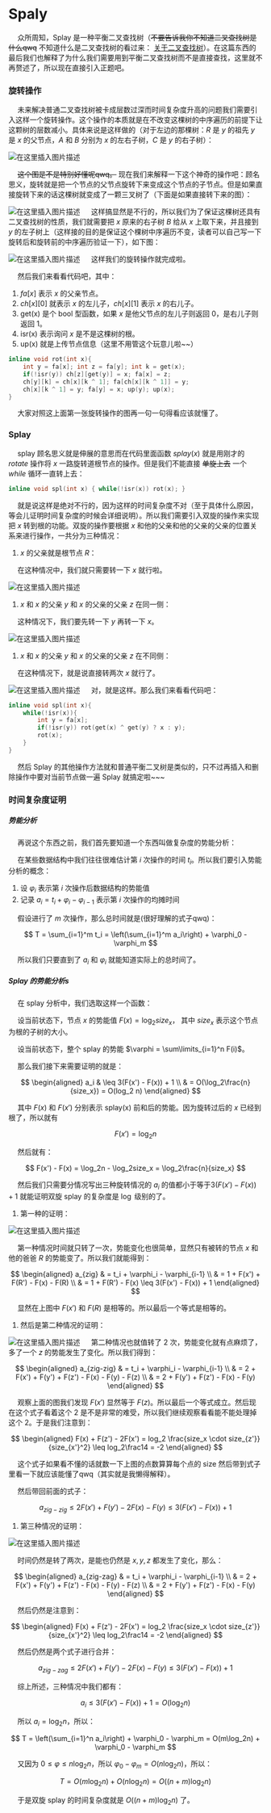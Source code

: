 # Spaly

&emsp; 众所周知，Splay 是一种平衡二叉查找树（~~不要告诉我你不知道二叉查找树是什么qwq~~ 不知道什么是二叉查找树的看过来： [关于二叉查找树](https://blog.csdn.net/ID246783/article/details/121114692)）。在这篇东西的最后我们也解释了为什么我们需要用到平衡二叉查找树而不是直接查找，这里就不再赘述了，所以现在直接引入正题吧。

### 旋转操作

&emsp; 未来解决普通二叉查找树被卡成层数过深而时间复杂度升高的问题我们需要引入这样一个旋转操作。这个操作的本质就是在不改变这棵树的中序遍历的前提下让这颗树的层数减小。具体来说是这样做的（对于左边的那棵树：$R$ 是 $y$ 的祖先 $y$ 是 $x$ 的父节点，$A$ 和 $B$ 分别为 $x$ 的左右子树，$C$ 是 $y$ 的右子树）：

![在这里插入图片描述](/Alex/OI/pic/Spaly1.png)


&emsp; ~~这个图是不是特别好懂呢qwq。~~ 现在我们来解释一下这个神奇的操作吧：顾名思义，旋转就是把一个节点的父节点旋转下来变成这个节点的子节点。但是如果直接旋转下来的话这棵树就变成了一颗三叉树了（下面是如果直接转下来的图）：

![在这里插入图片描述](/Alex/OI/pic/Spaly2.png)
&emsp; 这样搞显然是不行的，所以我们为了保证这棵树还具有二叉查找树的性质，我们就需要把 $x$ 原来的右子树 $B$ 给从 $x$ 上取下来，并且接到 $y$ 的左子树上（这样接的目的是保证这个棵树中序遍历不变，读者可以自己写一下旋转后和旋转前的中序遍历验证一下），如下图：

![在这里插入图片描述](/Alex/OI/pic/Spaly3.png)
&emsp; 这样我们的旋转操作就完成啦。

&emsp; 然后我们来看看代码吧，其中：

1. $fa[x]$ 表示 $x$ 的父亲节点。
2. $ch[x][0]$ 就表示 $x$ 的左儿子，$ch[x][1]$ 表示 $x$ 的右儿子。
3. get(x) 是个 bool 型函数，如果 $x$ 是他父节点的左儿子则返回 0，是右儿子则返回 1。
4. isr(x) 表示询问 $x$ 是不是这棵树的根。
5. up(x) 就是上传节点信息（这里不用管这个玩意儿啦~~）

```cpp
inline void rot(int x){
	int y = fa[x]; int z = fa[y]; int k = get(x);                                    // 先创建变量
	if(!isr(y)) ch[z][get(y)] = x; fa[x] = z;                                        // 把 x 连在 z 下边 (和 y 同侧)
	ch[y][k] = ch[x][k ^ 1]; fa[ch[x][k ^ 1]] = y;                                   // 把 x 的一颗子树接下来接到 y 下面
	ch[x][k ^ 1] = y; fa[y] = x; up(y); up(x);                                       // 把 y 变成 x 的子节点
}
```

&emsp; 大家对照这上面第一张旋转操作的图再一句一句得看应该就懂了。

### Splay

&emsp; splay 顾名思义就是伸展的意思而在代码里面函数 $splay(x)$ 就是用刚才的 $rotate$ 操作将 $x$ 一路旋转道根节点的操作。但是我们不能直接 ~~单旋上去~~ 一个 $while$ 循环一直转上去：

```cpp
inline void spl(int x) { while(!isr(x)) rot(x); }
```

&emsp; 就是说这样是绝对不行的，因为这样的时间复杂度不对（至于具体什么原因，等会儿证明时间复杂度的时候会详细说明）。所以我们需要引入双旋的操作来实现把 $x$ 转到根的功能。双旋的操作要根据 $x$ 和他的父亲和他的父亲的父亲的位置关系来进行操作，一共分为三种情况：

1. $x$ 的父亲就是根节点 $R$：
 
&emsp; 在这种情况中，我们就只需要转一下 $x$ 就行啦。

![在这里插入图片描述](/Alex/OI/pic/Spaly4%20.png)


1. $x$ 和 $x$ 的父亲 $y$ 和 $x$ 的父亲的父亲 $z$ 在同一侧：

&emsp; 这种情况下，我们要先转一下 $y$ 再转一下 $x$。

![在这里插入图片描述](/Alex/OI/pic/Spaly5.png)


1. $x$ 和 $x$ 的父亲 $y$ 和 $x$ 的父亲的父亲 $z$ 在不同侧：

&emsp; 在这种情况下，就是说直接转两次 $x$ 就行了。

![在这里插入图片描述](/Alex/OI/pic/Spaly6.png)
&emsp; 对，就是这样。那么我们来看看代码吧：

```cpp
inline void spl(int x){
	while(!isr(x)){                                                                           // 直到把 x 转到根
		int y = fa[x];
		if(!isr(y)) rot(get(x) ^ get(y) ? x : y);                                             // 三种情况一句写完 qwq
		rot(x);
	}
}
```
&emsp; 然后 Splay 的其他操作方法就和普通平衡二叉树是类似的，只不过再插入和删除操作中要对当前节点做一遍 Splay 就搞定啦~~~

### 时间复杂度证明

##### 势能分析
&emsp; 再说这个东西之前，我们首先要知道一个东西叫做复杂度的势能分析：

&emsp; 在某些数据结构中我们往往很难估计第 $i$ 次操作的时间 $t_i$。所以我们要引入势能分析的概念：

1. 设 $\varphi_i$ 表示第 $i$ 次操作后数据结构的势能值
2. 记录 $a_i = t_i + \varphi_i - \varphi_{i-1}$ 表示第 $i$ 次操作的均摊时间

&emsp; 假设进行了 $m$ 次操作，那么总时间就是(很好理解的式子qwq)：

$$ T = \sum_{i=1}^m t_i = \left(\sum_{i=1}^m a_i\right) + \varphi_0 - \varphi_m	$$

&emsp; 所以我们只要直到了 $a_i$ 和 $\varphi_i$ 就能知道实际上的总时间了。

##### Splay 的势能分析s
&emsp; 在 splay 分析中，我们选取这样一个函数：

&emsp; 设当前状态下，节点 $x$ 的势能值 $F(x) = \log_{2}size_x$， 其中 $size_x$ 表示这个节点为根的子树的大小。

&emsp; 设当前状态下，整个 splay 的势能 $\varphi = \sum\limits_{i=1}^n F(i)$。

&emsp; 那么我们接下来需要证明的就是：

$$
\begin{aligned}
a_i & \leq 3(F(x') - F(x)) + 1 \\
& = O(\log_2\frac{n}{size_x}) = O(log_2 n)
\end{aligned}
$$

&emsp; 其中 $F(x)$ 和 $F(x')$ 分别表示 splay(x) 前和后的势能。因为旋转过后的 $x$ 已经到根了，所以就有

$$ F(x') = \log_2 n $$

&emsp; 然后就有：

$$ F(x') - F(x) = \log_2n - \log_2size_x = \log_2\frac{n}{size_x} $$

&emsp; 然后我们只需要分情况写出三种旋转情况的 $a_i$ 的值都小于等于$3(F(x') - F(x)) + 1$ 就能证明双旋 splay 的复杂度是 $\log$ 级别的了。

1. 第一种的证明：

![在这里插入图片描述](/Alex/OI/pic/Spaly4%20.png)

&emsp; 第一种情况时间就只转了一次，势能变化也很简单，显然只有被转的节点 $x$ 和他的爸爸 $R$ 的势能变了。所以我们就能得到：

$$
\begin{aligned}
a_{zig} & = t_i + \varphi_i - \varphi_{i-1} \\
& = 1 + F(x') + F(R') - F(x) - F(R) \\
& = 1 + F(R') - F(x) \leq 3(F(x') - F(x)) + 1
\end{aligned}
$$

&emsp; 显然在上图中 $F(x')$ 和 $F(R)$ 是相等的。所以最后一个等式是相等的。

1. 然后是第二种情况的证明：

![在这里插入图片描述](/Alex/OI/pic/Spaly5.png)
&emsp; 第二种情况也就值转了 2 次，势能变化就有点麻烦了，多了一个 $z$ 的势能发生了变化。所以我们得到：

$$
\begin{aligned}
a_{zig-zig} & = t_i + \varphi_i - \varphi_{i-1} \\
& = 2 + F(x') + F(y') + F(z') - F(x) - F(y) - F(z) \\
& = 2  + F(y') + F(z') - F(x) - F(y)
\end{aligned}
$$

&emsp; 观察上面的图我们发现 $F(x')$ 显然等于 $F(z)$。所以最后一个等式成立。然后现在这个式子看着这个 2 是不是非常的难受，所以我们继续观察看看能不能处理掉这个 2。于是我们注意到：

$$
\begin{aligned}
F(x) + F(z') - 2F(x') = log_2 \frac{size_x \cdot size_{z'}}{size_{x'}^2} \leq log_2\frac14 = -2
\end{aligned}
$$

&emsp; 这个式子如果看不懂的话就数一下上图的点数算算每个点的 size 然后带到式子里看一下就应该能懂了qwq（其实就是我懒得解释）。	

&emsp; 然后带回前面的式子：

$$ a_{zig-zig} \leq 2F(x') + F(y') - 2F(x) - F(y) \leq 3(F(x') - F(x)) + 1 $$

1. 第三种情况的证明：

![在这里插入图片描述](/Alex/OI/pic/Spaly6.png)

&emsp; 时间仍然是转了两次，是能也仍然是 $x,y,z$ 都发生了变化，那么：

$$
\begin{aligned}
a_{zig-zag} 	& = t_i + \varphi_i - \varphi_{i-1} \\
& = 2 + F(x') + F(y') + F(z') - F(x) - F(y) - F(z) \\
& = 2  + F(y') + F(z') - F(x) - F(y)
\end{aligned}
$$

&emsp; 然后仍然是注意到：

$$
\begin{aligned}
F(x) + F(z') - 2F(x') = log_2 \frac{size_x \cdot size_{z'}}{size_{x'}^2} \leq log_2\frac14 = -2
\end{aligned}
$$

&emsp; 然后仍然是两个式子进行合并：

$$ a_{zig-zag} \leq 2F(x') + F(y') - 2F(x) - F(y) \leq 3(F(x') - F(x)) + 1 $$

&emsp; 综上所述，三种情况中我们都有：

$$ a_i \leq 3(F(x') - F(x)) + 1 = O(\log_2 n) $$

&emsp; 所以 $a_i = \log_2n$，所以：

$$ T = \left(\sum_{i=1}^n a_i\right) + \varphi_0 - \varphi_m = O(m\log_2n) + \varphi_0 - \varphi_m $$

&emsp; 又因为 $0 \leq \varphi \leq n\log_2 n$，所以 $\varphi_0 - \varphi_m = O(n\log_2n)$，所以：

$$ T = O(m\log_2n) + O(n\log_2n) = O((n + m)\log_2n) $$

&emsp; 于是双旋 splay 的时间复杂度就是 $O((n + m)\log_2n)$ 了。
